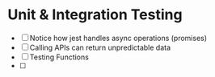 # Unit & Integration Testing

- [ ] Notice how jest handles async operations (promises)
- [ ] Calling APIs can return unpredictable data
- [ ] Testing Functions
- [ ]
